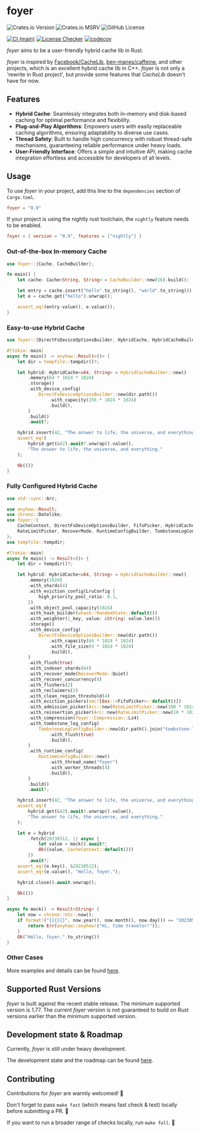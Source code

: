 # foyer

![Crates.io Version](https://img.shields.io/crates/v/foyer)
![Crates.io MSRV](https://img.shields.io/crates/msrv/foyer)
![GitHub License](https://img.shields.io/github/license/mrcroxx/foyer)

[![CI (main)](https://github.com/MrCroxx/foyer/actions/workflows/main.yml/badge.svg)](https://github.com/MrCroxx/foyer/actions/workflows/main.yml)
[![License Checker](https://github.com/MrCroxx/foyer/actions/workflows/license_check.yml/badge.svg)](https://github.com/MrCroxx/foyer/actions/workflows/license_check.yml)
[![codecov](https://codecov.io/github/MrCroxx/foyer/branch/main/graph/badge.svg?token=YO33YQCB70)](https://codecov.io/github/MrCroxx/foyer)

*foyer* aims to be a user-friendly hybrid cache lib in Rust. 

*foyer* is inspired by [Facebook/CacheLib](https://github.com/facebook/cachelib), [ben-manes/caffeine](https://github.com/ben-manes/caffeine), and other projects, which is an excellent hybrid cache lib in C++. *foyer* is not only a 'rewrite in Rust project', but provide some features that *CacheLib* doesn't have for now.

## Features

- **Hybrid Cache**: Seamlessly integrates both in-memory and disk-based caching for optimal performance and flexibility.
- **Plug-and-Play Algorithms**: Empowers users with easily replaceable caching algorithms, ensuring adaptability to diverse use cases.
- **Thread Safety**: Built to handle high concurrency with robust thread-safe mechanisms, guaranteeing reliable performance under heavy loads.
- **User-Friendly Interface**: Offers a simple and intuitive API, making cache integration effortless and accessible for developers of all levels.

## Usage

To use *foyer* in your project, add this line to the `dependencies` section of `Cargo.toml`.

```toml
foyer = "0.9"
```

If your project is using the nightly rust toolchain, the `nightly` feature needs to be enabled.

```toml
foyer = { version = "0.9", features = ["nightly"] }
```

### Out-of-the-box In-memory Cache

```rust
use foyer::{Cache, CacheBuilder};

fn main() {
    let cache: Cache<String, String> = CacheBuilder::new(16).build();

    let entry = cache.insert("hello".to_string(), "world".to_string());
    let e = cache.get("hello").unwrap();

    assert_eq!(entry.value(), e.value());
}
```

### Easy-to-use Hybrid Cache

```rust
use foyer::{DirectFsDeviceOptionsBuilder, HybridCache, HybridCacheBuilder};

#[tokio::main]
async fn main() -> anyhow::Result<()> {
    let dir = tempfile::tempdir()?;

    let hybrid: HybridCache<u64, String> = HybridCacheBuilder::new()
        .memory(64 * 1024 * 1024)
        .storage()
        .with_device_config(
            DirectFsDeviceOptionsBuilder::new(dir.path())
                .with_capacity(256 * 1024 * 1024)
                .build(),
        )
        .build()
        .await?;

    hybrid.insert(42, "The answer to life, the universe, and everything.".to_string());
    assert_eq!(
        hybrid.get(&42).await?.unwrap().value(),
        "The answer to life, the universe, and everything."
    );

    Ok(())
}
```

### Fully Configured Hybrid Cache

```rust
use std::sync::Arc;

use anyhow::Result;
use chrono::Datelike;
use foyer::{
    CacheContext, DirectFsDeviceOptionsBuilder, FifoPicker, HybridCache, HybridCacheBuilder, LruConfig,
    RateLimitPicker, RecoverMode, RuntimeConfigBuilder, TombstoneLogConfigBuilder,
};
use tempfile::tempdir;

#[tokio::main]
async fn main() -> Result<()> {
    let dir = tempdir()?;

    let hybrid: HybridCache<u64, String> = HybridCacheBuilder::new()
        .memory(1024)
        .with_shards(4)
        .with_eviction_config(LruConfig {
            high_priority_pool_ratio: 0.1,
        })
        .with_object_pool_capacity(1024)
        .with_hash_builder(ahash::RandomState::default())
        .with_weighter(|_key, value: &String| value.len())
        .storage()
        .with_device_config(
            DirectFsDeviceOptionsBuilder::new(dir.path())
                .with_capacity(64 * 1024 * 1024)
                .with_file_size(4 * 1024 * 1024)
                .build(),
        )
        .with_flush(true)
        .with_indexer_shards(64)
        .with_recover_mode(RecoverMode::Quiet)
        .with_recover_concurrency(8)
        .with_flushers(2)
        .with_reclaimers(2)
        .with_clean_region_threshold(4)
        .with_eviction_pickers(vec![Box::<FifoPicker>::default()])
        .with_admission_picker(Arc::new(RateLimitPicker::new(100 * 1024 * 1024)))
        .with_reinsertion_picker(Arc::new(RateLimitPicker::new(10 * 1024 * 1024)))
        .with_compression(foyer::Compression::Lz4)
        .with_tombstone_log_config(
            TombstoneLogConfigBuilder::new(dir.path().join("tombstone-log-file"))
                .with_flush(true)
                .build(),
        )
        .with_runtime_config(
            RuntimeConfigBuilder::new()
                .with_thread_name("foyer")
                .with_worker_threads(4)
                .build(),
        )
        .build()
        .await?;

    hybrid.insert(42, "The answer to life, the universe, and everything.".to_string());
    assert_eq!(
        hybrid.get(&42).await?.unwrap().value(),
        "The answer to life, the universe, and everything."
    );

    let e = hybrid
        .fetch(20230512, || async {
            let value = mock().await?;
            Ok((value, CacheContext::default()))
        })
        .await?;
    assert_eq!(e.key(), &20230512);
    assert_eq!(e.value(), "Hello, foyer.");

    hybrid.close().await.unwrap();

    Ok(())
}

async fn mock() -> Result<String> {
    let now = chrono::Utc::now();
    if format!("{}{}{}", now.year(), now.month(), now.day()) == "20230512" {
        return Err(anyhow::anyhow!("Hi, time traveler!"));
    }
    Ok("Hello, foyer.".to_string())
}
```

### Other Cases

More examples and details can be found [here](https://github.com/MrCroxx/foyer/tree/main/examples).

## Supported Rust Versions

*foyer* is built against the recent stable release. The minimum supported version is 1.77. The current *foyer* version is not guaranteed to build on Rust versions earlier than the minimum supported version.

## Development state & Roadmap

Currently, *foyer* is still under heavy development.

The development state and the roadmap can be found [here](https://github.com/users/MrCroxx/projects/4).

## Contributing

Contributions for *foyer* are warmly welcomed! 🥰

Don't forget to pass `make fast` (which means fast check & test) locally before submitting a PR. 🚀

If you want to run a broader range of checks locally, run `make full`. 🙌
